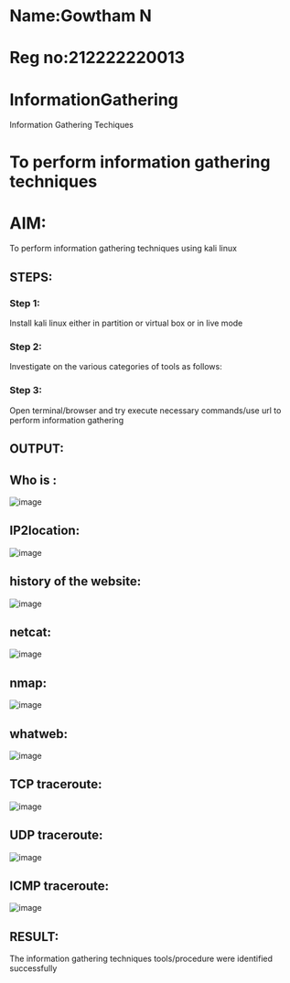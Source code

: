 # Name:Gowtham N
# Reg no:212222220013
# InformationGathering
Information Gathering Techiques

# To perform information gathering techniques
 
# AIM:

To perform information gathering techniques using kali linux 

## STEPS:

### Step 1:

Install kali linux either in partition or virtual box or in live mode

### Step 2:

Investigate on the various categories of tools as follows:

### Step 3:
Open terminal/browser and try execute necessary commands/use url to perform information gathering


## OUTPUT:
## Who is :
![image](https://github.com/user-attachments/assets/acf0d15b-f375-418e-ad7b-a72fdf580636)
## IP2location:
![image](https://github.com/user-attachments/assets/b7486382-89ff-4b89-a068-38806a0b7d60)
## history of the website:
![image](https://github.com/user-attachments/assets/71a51fa8-a105-4a1e-be02-9b6106864e7e)
## netcat:
![image](https://github.com/user-attachments/assets/be8f813d-0de1-462b-b5c2-28e7416452a1)
## nmap:
![image](https://github.com/user-attachments/assets/404fbb80-4e1f-4b92-aff3-636563fceb61)

## whatweb: 
![image](https://github.com/user-attachments/assets/78c6b79c-7bed-4349-aa47-b5be3b57c4f2)

## TCP traceroute:
![image](https://github.com/user-attachments/assets/3f8228ee-bc17-41f7-ae5f-e964ebdf9093)

## UDP traceroute:
![image](https://github.com/user-attachments/assets/33090bf4-9c57-4190-8af3-782c9dc93b3b)

## ICMP traceroute:
![image](https://github.com/user-attachments/assets/d75c0ee8-f72d-47d3-9bcf-22d71127c60f)


## RESULT:
The information gathering techniques tools/procedure were  identified successfully
